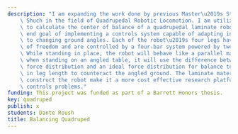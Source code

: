 ```yaml
---
description: "I am expanding the work done by previous Master\u2019s Student Ben\
    \ Shuch in the field of Quadrupedal Robotic Locomotion. I am utilizing force sensing\
    \ to calculate the center of balance of a quadrupedal laminate robot with the\
    \ end goal of implementing a controls system capable of adapting in real time\
    \ to changing ground angles. Each of the robot\u2019s four legs have two degrees\
    \ of freedom and are controlled by a four-bar system powered by two servo motors.\
    \ While standing in place, the robot will behave like a parallel manipulator;\
    \ when standing on an angled table, it will use the difference between the current\
    \ force distribution and an ideal force distribution for balance to direct a change\
    \ in leg length to counteract the angled ground. The laminate materials used to\
    \ construct the robot make it a more cost effective research platform for researching\
    \ controls problems."
funding: This project was funded as part of a Barrett Honors thesis.
key: quadruped
publish: x
students: Dante Roush
title: Balancing Quadruped
---
```

